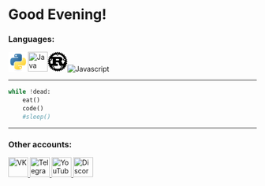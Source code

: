 # **Good Evening!**

### Languages:
<img src="https://raw.githubusercontent.com/devicons/devicon/1119b9f84c0290e0f0b38982099a2bd027a48bf1/icons/python/python-original.svg" width="40" height="40" title="Python"/><img src="https://github.com/titanilham/titanilham/assets/86422270/15ede0b8-cb81-4ea7-9e80-9b0067e33fd4" width="40" height="40" title="Java"/><img src="https://raw.githubusercontent.com/devicons/devicon/1119b9f84c0290e0f0b38982099a2bd027a48bf1/icons/rust/rust-plain.svg" width="40" height="40" title="Rust"/><img
src="https://upload.wikimedia.org/wikipedia/commons/thumb/6/6a/JavaScript-logo.png/600px-JavaScript-logo.png" width="40" title="Javascript "/>



---
```python
while !dead:
    eat()
    code()
    #sleep()

```

---


### Other accounts:



<div id="badges">
  <a href="https://vk.com/aniime_guy" target="_blank">
    <img src="https://img.icons8.com/?size=512&id=13977&format=png"width="40" height="40" title="VK"/>
  </a>
  <a href="tg:t.me/ilham06" target="_blank">
    <img src="https://img.icons8.com/?size=512&id=63306&format=png"width="40" height="40" title="Telegram"/>
  </a> 
  <a href="https://www.youtube.com/channel/UC9m1N5x0OXWihGpR50Yk35g" target="_blank">
   <img src="https://github.com/titanilham/titanilham/assets/86422270/51f7c427-b7b3-4591-9243-2f2c3465d742" width="40" height="40" title="YouTube"/>
  </a>
  <a href="https://discord.com/channels/1019531122239094794/1019531122239094801" target="_blank">
    <img src="https://www.freepnglogos.com/uploads/discord-logo-png/discord-logo-logodownload-download-logotipos-1.png" width="40" height="40" title="Discord"/>
  </a>
</div>



